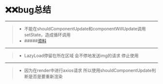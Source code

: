 # ❌❌bug总结

------

> * 不能在shouldComponentUpdate和componentWillUpdate调用setState，造成循环调用
> * #####[资料](https://zhidao.baidu.com/question/716771893935519725.html)
 
------

> * LazyLoad停留在所在区域 会不停地发送img的请求 停止使用

-------

> * 因为在render中进行axios请求 所以使用shouldComponentUpdate判断是否是要重新渲染  